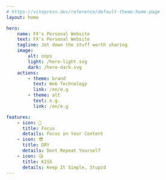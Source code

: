 ```yaml
---
# https://vitepress.dev/reference/default-theme-home-page
layout: home

hero:
    name: FX's Personal Website
    text: FX's Personal Website
    tagline: Jot down the stuff worth sharing
    image:
        alt: oops
        light: /hero-light.svg
        dark: /hero-dark.svg
    actions:
        - theme: brand
          text: Web Technology
          link: /en/e.g
        - theme: alt
          text: e.g.
          link: /en/e.g

features:
    - icon: 🤨
      title: Focus
      details: Focus on Your Content
    - icon: 😎
      title: DRY
      details: Dont Repeat Yourself
    - icon: 😘
      title: KISS
      details: Keep It Simple, Stupid
---
```

